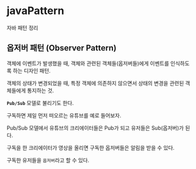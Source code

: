 # javaPattern
자바 패턴 정리

## 옵저버 패턴 (Observer Pattern)

객체에 이벤트가 발생했을 때, 객체와 관련된 객체들(옵저버들)에게 이벤트를 인식하도록 하는 디자인 패턴.

객체의 상태가 변경되었을 때, 특정 객체에 의존하지 않으면서 상태의 변경을 관련된 객체들에게 통지하는 것.

**`Pub/Sub`** 모델로 불리기도 한다.



구독하면 제일 먼저 떠오르는 유튜브를 예로 들어보자.

Pub/Sub 모델에서 유튜브의 크리에이터들은 Pub가 되고 유저들은 Sub(옵저버)가 된다.

구독을 한 크리에이터가 영상을 올리면 구독한 옵저버들은 알림을 받을 수 있다.

구독한 유저들을 `옵저버`라고 할 수 있다.


